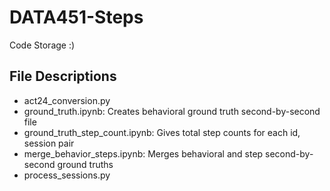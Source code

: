 # DATA451-Steps
Code Storage :)

## File Descriptions
- act24_conversion.py
- ground_truth.ipynb: Creates behavioral ground truth second-by-second file
- ground_truth_step_count.ipynb: Gives total step counts for each id, session pair
- merge_behavior_steps.ipynb: Merges behavioral and step second-by-second ground truths
- process_sessions.py
